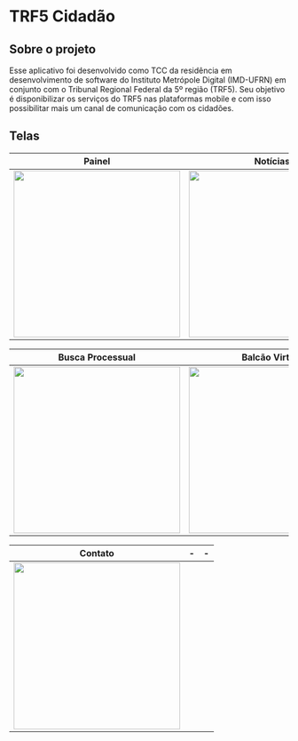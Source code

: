 #  TRF5 Cidadão

## Sobre o projeto

Esse aplicativo foi desenvolvido como TCC da residência em desenvolvimento de software do Instituto Metrópole Digital (IMD-UFRN) em conjunto com o Tribunal Regional Federal da 5º região (TRF5). Seu objetivo é disponibilizar os serviços do TRF5 nas plataformas mobile e com isso possibilitar mais um canal de comunicação com os cidadões.

## Telas

Painel     |  Notícias | Notícia
--------- | ---------------- | ----------------
<img src="https://github.com/kaiquecodes/Projetos-mobile/blob/main/TRF5%20Cidad%C3%A3o/Screenshot_20230319_223914.jpg" width = 300px> | <img src="https://github.com/kaiquecodes/Projetos-mobile/blob/main/TRF5%20Cidad%C3%A3o/Screenshot_20230319_155637.jpg" width = 300px> | <img src="TRF5 Cidadão/Screenshot_20230319_163131.jpg" width = 300px> 

Busca Processual     |  Balcão Virtual | Contatos
--------- | ---------------- | ----------------
<img src="TRF5 Cidadão/Screenshot_20230319_223919.jpg" width = 300px> | <img src="TRF5 Cidadão/Screenshot_20230319_223940.jpg" width = 300px> | <img src="https://github.com/kaiquecodes/Projetos-mobile/blob/main/TRF5%20Cidad%C3%A3o/Screenshot_20230319_223950.jpg" width = 300px> 

Contato    | -  | -
--------- | ---------------- | ----------------
<img src="TRF5 Cidadão/Screenshot_20230319_223958.jpg" width = 300px> |  | 




